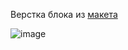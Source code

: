 Верстка блока из [макета](<https://www.figma.com/file/Eo3nMneS88QZUkfRfuNheS/Signal-(Copy)?node-id=185%3A2596&mode=dev>)

![image](https://github.com/EvgeniaLeleo/dusty_hw_1-5-1-4/assets/88904845/8610c379-2636-4fe2-89ca-754e2e686df1)
